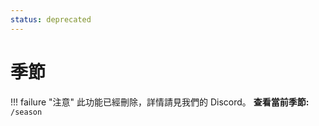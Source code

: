 ```yaml
---
status: deprecated
---
```

# 季節
!!! failure "注意"
    此功能已經刪除，詳情請見我們的 Discord。
**查看當前季節:**    
``/season``    



